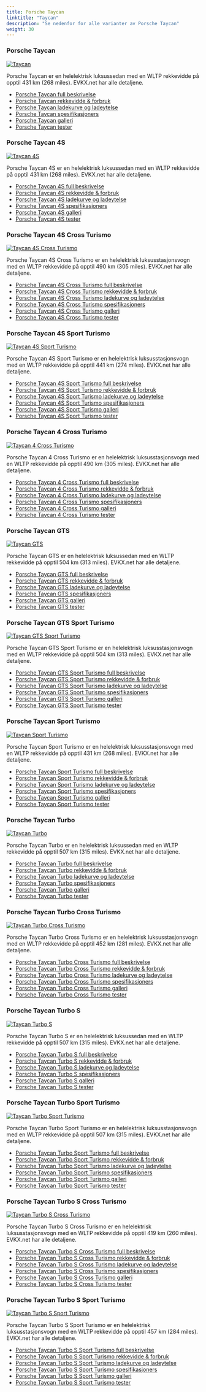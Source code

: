 ```yaml
---
title: Porsche Taycan
linktitle: "Taycan"
description: "Se nedenfor for alle varianter av Porsche Taycan"
weight: 30
---
```

### Porsche Taycan

<a href="taycan/"><img src="https://media.evkx.net/multimedia/models/porsche/taycan/taycan/main_1_st.jpg" class="img-fluid" alt="Taycan" ></a>

Porsche Taycan er en helelektrisk luksussedan med en WLTP rekkevidde på opptil 431 km (268 miles). EVKX.net har alle detaljene. 

- [Porsche Taycan full beskrivelse](taycan/)
- [Porsche Taycan rekkevidde & forbruk](taycan/rangeandconsumption/)
- [Porsche Taycan ladekurve og ladeytelse](taycan/chargingcurve/)
- [Porsche Taycan spesifikasjoners](taycan/specifications/)
- [Porsche Taycan galleri](taycan/gallery/)
- [Porsche Taycan tester](taycan/reviews/)

### Porsche Taycan 4S

<a href="taycan_4s/"><img src="https://media.evkx.net/multimedia/models/porsche/taycan/taycan_4s/main_1_st.jpg" class="img-fluid" alt="Taycan 4S" ></a>

Porsche Taycan 4S er en helelektrisk luksussedan med en WLTP rekkevidde på opptil 431 km (268 miles). EVKX.net har alle detaljene. 

- [Porsche Taycan 4S full beskrivelse](taycan_4s/)
- [Porsche Taycan 4S rekkevidde & forbruk](taycan_4s/rangeandconsumption/)
- [Porsche Taycan 4S ladekurve og ladeytelse](taycan_4s/chargingcurve/)
- [Porsche Taycan 4S spesifikasjoners](taycan_4s/specifications/)
- [Porsche Taycan 4S galleri](taycan_4s/gallery/)
- [Porsche Taycan 4S tester](taycan_4s/reviews/)

### Porsche Taycan 4S Cross Turismo

<a href="taycan_4s_cross_turismo/"><img src="https://media.evkx.net/multimedia/models/porsche/taycan/taycan_4s_cross_turismo/main_1_st.jpg" class="img-fluid" alt="Taycan 4S Cross Turismo" ></a>

Porsche Taycan 4S Cross Turismo er en helelektrisk luksusstasjonsvogn med en WLTP rekkevidde på opptil 490 km (305 miles). EVKX.net har alle detaljene. 

- [Porsche Taycan 4S Cross Turismo full beskrivelse](taycan_4s_cross_turismo/)
- [Porsche Taycan 4S Cross Turismo rekkevidde & forbruk](taycan_4s_cross_turismo/rangeandconsumption/)
- [Porsche Taycan 4S Cross Turismo ladekurve og ladeytelse](taycan_4s_cross_turismo/chargingcurve/)
- [Porsche Taycan 4S Cross Turismo spesifikasjoners](taycan_4s_cross_turismo/specifications/)
- [Porsche Taycan 4S Cross Turismo galleri](taycan_4s_cross_turismo/gallery/)
- [Porsche Taycan 4S Cross Turismo tester](taycan_4s_cross_turismo/reviews/)

### Porsche Taycan 4S Sport Turismo

<a href="taycan_4s_sport_turismo/"><img src="https://media.evkx.net/multimedia/models/porsche/taycan/taycan_4s_sport_turismo/main_1_st.jpg" class="img-fluid" alt="Taycan 4S Sport Turismo" ></a>

Porsche Taycan 4S Sport Turismo er en helelektrisk luksusstasjonsvogn med en WLTP rekkevidde på opptil 441 km (274 miles). EVKX.net har alle detaljene. 

- [Porsche Taycan 4S Sport Turismo full beskrivelse](taycan_4s_sport_turismo/)
- [Porsche Taycan 4S Sport Turismo rekkevidde & forbruk](taycan_4s_sport_turismo/rangeandconsumption/)
- [Porsche Taycan 4S Sport Turismo ladekurve og ladeytelse](taycan_4s_sport_turismo/chargingcurve/)
- [Porsche Taycan 4S Sport Turismo spesifikasjoners](taycan_4s_sport_turismo/specifications/)
- [Porsche Taycan 4S Sport Turismo galleri](taycan_4s_sport_turismo/gallery/)
- [Porsche Taycan 4S Sport Turismo tester](taycan_4s_sport_turismo/reviews/)

### Porsche Taycan 4 Cross Turismo

<a href="taycan_4_cross_turismo/"><img src="https://media.evkx.net/multimedia/models/porsche/taycan/taycan_4_cross_turismo/main_1_st.jpg" class="img-fluid" alt="Taycan 4 Cross Turismo" ></a>

Porsche Taycan 4 Cross Turismo er en helelektrisk luksusstasjonsvogn med en WLTP rekkevidde på opptil 490 km (305 miles). EVKX.net har alle detaljene. 

- [Porsche Taycan 4 Cross Turismo full beskrivelse](taycan_4_cross_turismo/)
- [Porsche Taycan 4 Cross Turismo rekkevidde & forbruk](taycan_4_cross_turismo/rangeandconsumption/)
- [Porsche Taycan 4 Cross Turismo ladekurve og ladeytelse](taycan_4_cross_turismo/chargingcurve/)
- [Porsche Taycan 4 Cross Turismo spesifikasjoners](taycan_4_cross_turismo/specifications/)
- [Porsche Taycan 4 Cross Turismo galleri](taycan_4_cross_turismo/gallery/)
- [Porsche Taycan 4 Cross Turismo tester](taycan_4_cross_turismo/reviews/)

### Porsche Taycan GTS

<a href="taycan_gts/"><img src="https://media.evkx.net/multimedia/models/porsche/taycan/taycan_gts/main_1_st.jpg" class="img-fluid" alt="Taycan GTS" ></a>

Porsche Taycan GTS er en helelektrisk luksussedan med en WLTP rekkevidde på opptil 504 km (313 miles). EVKX.net har alle detaljene. 

- [Porsche Taycan GTS full beskrivelse](taycan_gts/)
- [Porsche Taycan GTS rekkevidde & forbruk](taycan_gts/rangeandconsumption/)
- [Porsche Taycan GTS ladekurve og ladeytelse](taycan_gts/chargingcurve/)
- [Porsche Taycan GTS spesifikasjoners](taycan_gts/specifications/)
- [Porsche Taycan GTS galleri](taycan_gts/gallery/)
- [Porsche Taycan GTS tester](taycan_gts/reviews/)

### Porsche Taycan GTS Sport Turismo

<a href="taycan_gts_sport_turismo/"><img src="https://media.evkx.net/multimedia/models/porsche/taycan/taycan_gts_sport_turismo/main_1_st.jpg" class="img-fluid" alt="Taycan GTS Sport Turismo" ></a>

Porsche Taycan GTS Sport Turismo er en helelektrisk luksusstasjonsvogn med en WLTP rekkevidde på opptil 504 km (313 miles). EVKX.net har alle detaljene. 

- [Porsche Taycan GTS Sport Turismo full beskrivelse](taycan_gts_sport_turismo/)
- [Porsche Taycan GTS Sport Turismo rekkevidde & forbruk](taycan_gts_sport_turismo/rangeandconsumption/)
- [Porsche Taycan GTS Sport Turismo ladekurve og ladeytelse](taycan_gts_sport_turismo/chargingcurve/)
- [Porsche Taycan GTS Sport Turismo spesifikasjoners](taycan_gts_sport_turismo/specifications/)
- [Porsche Taycan GTS Sport Turismo galleri](taycan_gts_sport_turismo/gallery/)
- [Porsche Taycan GTS Sport Turismo tester](taycan_gts_sport_turismo/reviews/)

### Porsche Taycan Sport Turismo

<a href="taycan_sport_turismo/"><img src="https://media.evkx.net/multimedia/models/porsche/taycan/taycan_sport_turismo/main_1_st.jpg" class="img-fluid" alt="Taycan Sport Turismo" ></a>

Porsche Taycan Sport Turismo er en helelektrisk luksusstasjonsvogn med en WLTP rekkevidde på opptil 431 km (268 miles). EVKX.net har alle detaljene. 

- [Porsche Taycan Sport Turismo full beskrivelse](taycan_sport_turismo/)
- [Porsche Taycan Sport Turismo rekkevidde & forbruk](taycan_sport_turismo/rangeandconsumption/)
- [Porsche Taycan Sport Turismo ladekurve og ladeytelse](taycan_sport_turismo/chargingcurve/)
- [Porsche Taycan Sport Turismo spesifikasjoners](taycan_sport_turismo/specifications/)
- [Porsche Taycan Sport Turismo galleri](taycan_sport_turismo/gallery/)
- [Porsche Taycan Sport Turismo tester](taycan_sport_turismo/reviews/)

### Porsche Taycan Turbo

<a href="taycan_turbo/"><img src="https://media.evkx.net/multimedia/models/porsche/taycan/taycan_turbo/main_1_st.jpg" class="img-fluid" alt="Taycan Turbo" ></a>

Porsche Taycan Turbo er en helelektrisk luksussedan med en WLTP rekkevidde på opptil 507 km (315 miles). EVKX.net har alle detaljene. 

- [Porsche Taycan Turbo full beskrivelse](taycan_turbo/)
- [Porsche Taycan Turbo rekkevidde & forbruk](taycan_turbo/rangeandconsumption/)
- [Porsche Taycan Turbo ladekurve og ladeytelse](taycan_turbo/chargingcurve/)
- [Porsche Taycan Turbo spesifikasjoners](taycan_turbo/specifications/)
- [Porsche Taycan Turbo galleri](taycan_turbo/gallery/)
- [Porsche Taycan Turbo tester](taycan_turbo/reviews/)

### Porsche Taycan Turbo Cross Turismo

<a href="taycan_turbo_cross_turismo/"><img src="https://media.evkx.net/multimedia/models/porsche/taycan/taycan_turbo_cross_turismo/main_1_st.jpg" class="img-fluid" alt="Taycan Turbo Cross Turismo" ></a>

Porsche Taycan Turbo Cross Turismo er en helelektrisk luksusstasjonsvogn med en WLTP rekkevidde på opptil 452 km (281 miles). EVKX.net har alle detaljene. 

- [Porsche Taycan Turbo Cross Turismo full beskrivelse](taycan_turbo_cross_turismo/)
- [Porsche Taycan Turbo Cross Turismo rekkevidde & forbruk](taycan_turbo_cross_turismo/rangeandconsumption/)
- [Porsche Taycan Turbo Cross Turismo ladekurve og ladeytelse](taycan_turbo_cross_turismo/chargingcurve/)
- [Porsche Taycan Turbo Cross Turismo spesifikasjoners](taycan_turbo_cross_turismo/specifications/)
- [Porsche Taycan Turbo Cross Turismo galleri](taycan_turbo_cross_turismo/gallery/)
- [Porsche Taycan Turbo Cross Turismo tester](taycan_turbo_cross_turismo/reviews/)

### Porsche Taycan Turbo S

<a href="taycan_turbo_s/"><img src="https://media.evkx.net/multimedia/models/porsche/taycan/taycan_turbo_s/main_1_st.jpg" class="img-fluid" alt="Taycan Turbo S" ></a>

Porsche Taycan Turbo S er en helelektrisk luksussedan med en WLTP rekkevidde på opptil 507 km (315 miles). EVKX.net har alle detaljene. 

- [Porsche Taycan Turbo S full beskrivelse](taycan_turbo_s/)
- [Porsche Taycan Turbo S rekkevidde & forbruk](taycan_turbo_s/rangeandconsumption/)
- [Porsche Taycan Turbo S ladekurve og ladeytelse](taycan_turbo_s/chargingcurve/)
- [Porsche Taycan Turbo S spesifikasjoners](taycan_turbo_s/specifications/)
- [Porsche Taycan Turbo S galleri](taycan_turbo_s/gallery/)
- [Porsche Taycan Turbo S tester](taycan_turbo_s/reviews/)

### Porsche Taycan Turbo Sport Turismo

<a href="taycan_turbo_sport_turismo/"><img src="https://media.evkx.net/multimedia/models/porsche/taycan/taycan_turbo_sport_turismo/main_1_st.jpg" class="img-fluid" alt="Taycan Turbo Sport Turismo" ></a>

Porsche Taycan Turbo Sport Turismo er en helelektrisk luksusstasjonsvogn med en WLTP rekkevidde på opptil 507 km (315 miles). EVKX.net har alle detaljene. 

- [Porsche Taycan Turbo Sport Turismo full beskrivelse](taycan_turbo_sport_turismo/)
- [Porsche Taycan Turbo Sport Turismo rekkevidde & forbruk](taycan_turbo_sport_turismo/rangeandconsumption/)
- [Porsche Taycan Turbo Sport Turismo ladekurve og ladeytelse](taycan_turbo_sport_turismo/chargingcurve/)
- [Porsche Taycan Turbo Sport Turismo spesifikasjoners](taycan_turbo_sport_turismo/specifications/)
- [Porsche Taycan Turbo Sport Turismo galleri](taycan_turbo_sport_turismo/gallery/)
- [Porsche Taycan Turbo Sport Turismo tester](taycan_turbo_sport_turismo/reviews/)

### Porsche Taycan Turbo S Cross Turismo

<a href="taycan_turbo_s_cross_turismo/"><img src="https://media.evkx.net/multimedia/models/porsche/taycan/taycan_turbo_s_cross_turismo/main_1_st.jpg" class="img-fluid" alt="Taycan Turbo S Cross Turismo" ></a>

Porsche Taycan Turbo S Cross Turismo er en helelektrisk luksusstasjonsvogn med en WLTP rekkevidde på opptil 419 km (260 miles). EVKX.net har alle detaljene. 

- [Porsche Taycan Turbo S Cross Turismo full beskrivelse](taycan_turbo_s_cross_turismo/)
- [Porsche Taycan Turbo S Cross Turismo rekkevidde & forbruk](taycan_turbo_s_cross_turismo/rangeandconsumption/)
- [Porsche Taycan Turbo S Cross Turismo ladekurve og ladeytelse](taycan_turbo_s_cross_turismo/chargingcurve/)
- [Porsche Taycan Turbo S Cross Turismo spesifikasjoners](taycan_turbo_s_cross_turismo/specifications/)
- [Porsche Taycan Turbo S Cross Turismo galleri](taycan_turbo_s_cross_turismo/gallery/)
- [Porsche Taycan Turbo S Cross Turismo tester](taycan_turbo_s_cross_turismo/reviews/)

### Porsche Taycan Turbo S Sport Turismo

<a href="taycan_turbo_s_sport_turismo/"><img src="https://media.evkx.net/multimedia/models/porsche/taycan/taycan_turbo_s_sport_turismo/main_1_st.jpg" class="img-fluid" alt="Taycan Turbo S Sport Turismo" ></a>

Porsche Taycan Turbo S Sport Turismo er en helelektrisk luksusstasjonsvogn med en WLTP rekkevidde på opptil 457 km (284 miles). EVKX.net har alle detaljene. 

- [Porsche Taycan Turbo S Sport Turismo full beskrivelse](taycan_turbo_s_sport_turismo/)
- [Porsche Taycan Turbo S Sport Turismo rekkevidde & forbruk](taycan_turbo_s_sport_turismo/rangeandconsumption/)
- [Porsche Taycan Turbo S Sport Turismo ladekurve og ladeytelse](taycan_turbo_s_sport_turismo/chargingcurve/)
- [Porsche Taycan Turbo S Sport Turismo spesifikasjoners](taycan_turbo_s_sport_turismo/specifications/)
- [Porsche Taycan Turbo S Sport Turismo galleri](taycan_turbo_s_sport_turismo/gallery/)
- [Porsche Taycan Turbo S Sport Turismo tester](taycan_turbo_s_sport_turismo/reviews/)


